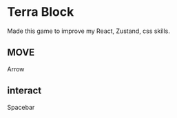 # Terra Block
 
Made this game to improve my React, Zustand, css skills.

## MOVE 
Arrow

## interact
Spacebar
 
 
